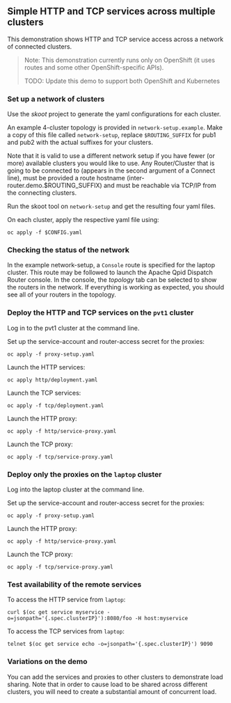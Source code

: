 ## Simple HTTP and TCP services across multiple clusters

This demonstration shows HTTP and TCP service access across a network of connected clusters.

> Note: This demonstration currently runs only on OpenShift (it uses routes and some
> other OpenShift-specific APIs).
>
> TODO: Update this demo to support both OpenShift and Kubernetes

### Set up a network of clusters

Use the _skoot_ project to generate the yaml configurations for each cluster.

An example 4-cluster topology is provided in `network-setup.example`.  Make a copy of this
file called `network-setup`, replace `$ROUTING_SUFFIX` for pub1 and pub2 with the actual
suffixes for your clusters.

Note that it is valid to use a different network setup if you have fewer (or more)
available clusters you would like to use.  Any Router/Cluster that is going to be
connected to (appears in the second argument of a Connect line), must be provided
a route hostname (inter-router.demo.$ROUTING_SUFFIX) and must be reachable via TCP/IP
from the connecting clusters.

Run the skoot tool on `network-setup` and get the resulting four yaml files.

On each cluster, apply the respective yaml file using:

```
oc apply -f $CONFIG.yaml
```

### Checking the status of the network

In the example network-setup, a `Console` route is specified for the laptop cluster.
This route may be followed to launch the Apache Qpid Dispatch Router console.  In the console,
the _topology_ tab can be selected to show the routers in the network.  If everything is
working as expected, you should see all of your routers in the topology.

### Deploy the HTTP and TCP services on the `pvt1` cluster

Log in to the pvt1 cluster at the command line.

Set up the service-account and router-access secret for the proxies:

```
oc apply -f proxy-setup.yaml
```

Launch the HTTP services:

```
oc apply http/deployment.yaml
```

Launch the TCP services:

```
oc apply -f tcp/deployment.yaml
```

Launch the HTTP proxy:

```
oc apply -f http/service-proxy.yaml
```

Launch the TCP proxy:

```
oc apply -f tcp/service-proxy.yaml
```

### Deploy only the proxies on the `laptop` cluster

Log into the laptop cluster at the command line.

Set up the service-account and router-access secret for the proxies:

```
oc apply -f proxy-setup.yaml
```

Launch the HTTP proxy:

```
oc apply -f http/service-proxy.yaml
```

Launch the TCP proxy:

```
oc apply -f tcp/service-proxy.yaml
```

### Test availability of the remote services

To access the HTTP service from `laptop`:

```
curl $(oc get service myservice -o=jsonpath='{.spec.clusterIP}'):8080/foo -H host:myservice
```

To access the TCP services from `laptop`:

```
telnet $(oc get service echo -o=jsonpath='{.spec.clusterIP}') 9090
```

### Variations on the demo

You can add the services and proxies to other clusters to demonstrate
load sharing.  Note that in order to cause load to be shared across
different clusters, you will need to create a substantial amount of
concurrent load.


